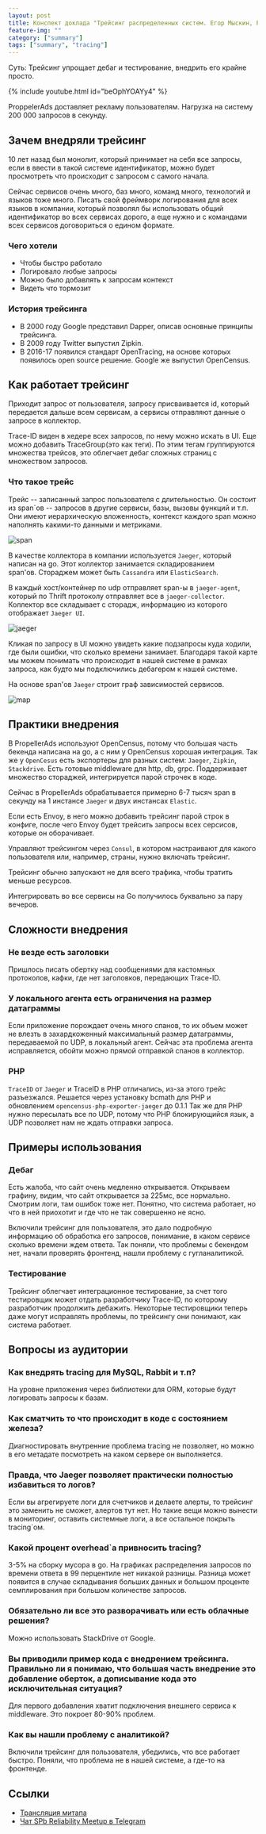 ```yaml
---
layout: post
title: Конспект доклада "Трейсинг распределенных систем. Егор Мыскин, PropellerAds" с SPb Reliability Meetup
feature-img: ""
category: ["summary"]
tags: ["summary", "tracing"]
---
```


Суть: Трейсинг упрощает дебаг и тестирование, внедрить его крайне просто.

{% include youtube.html id="beOphYOAYy4" %}

ProppelerAds доставляет рекламу пользователям. Нагрузка на систему 200 000 запросов в секунду.

## Зачем внедряли трейсинг

10 лет назад был монолит, который принимает на себя все запросы, если в ввести в такой системе идентификатор, можно будет просмотреть что происходит с запросом с самого начала.

Сейчас сервисов очень много, баз много, команд много, технологий и языков тоже много. Писать свой фреймворк логирования для всех языков в компании, который позволял бы использовать общий идентификатор во всех сервисах дорого, а еще нужно и с командами всех сервисов договориться о едином формате.

### Чего хотели

* Чтобы быстро работало
* Логировало любые запросы
* Можно было добавлять к запросам контекст
* Видеть что тормозит

### История трейсинга

* В 2000 году Google представил Dapper, описав основные принципы трейсинга.
* В 2009 году Twitter выпустил Zipkin.
* В 2016-17 появился стандарт OpenTracing, на основе которых появилось open source решение. Google же выпустил OpenCensus.

## Как работает трейсинг

Приходит запрос от пользователя, запросу присваивается id, который передается дальше всем сервисам, а сервисы отправляют данные о запросе в коллектор.

Trace-ID виден в хедере всех запросов, по нему можно искать в UI. Еще можно добавить TraceGroup(это как теги). По этим тегам группируются множества трейсов, это облегчает дебаг сложных страниц с множеством запросов.

### Что такое трейс

Трейс -- записанный запрос пользователя с длительностью. Он состоит из span`ов -- запросов в другие сервисы, базы, вызовы функций и т.п. Они имеют иерархическую вложенность, контекст каждого span можно наполнять какими-то данными и метриками.

![span](/assets/img/2018-02-01/tracing.png)

В качестве коллектора в компании используется `Jaeger`, который написан на go. Этот коллектор занимается складированием span'ов. Стораджем может быть `Cassandra` или `ElasticSearch`.

В каждый хост/контейнер по udp отправляет span-ы в `jaeger-agent`, который по Thrift протоколу отправляет все в `jaeger-collector`. Коллектор все складывает с сторадж, информацию из которого отображает `Jaeger UI`.

![jaeger](/assets/img/2018-02-01/jaeger.png)

Кликая по запросу в UI можно увидеть какие подзапросы куда ходили, где были ошибки, что сколько времени занимает. Благодаря такой карте мы можем понимать что происходит в нашей системе в рамках запроса, как будто мы подключились дебагером к нашей системе.

На основе span'ов `Jaeger` строит граф зависимостей сервисов.

![map](/assets/img/2018-02-01/map.png)

## Практики внедрения

В PropellerAds используют OpenCensus, потому что большая часть бекенда написана на go, а с ним у OpenCensus хорошая интеграция. Так же у `OpenCesus` есть экспортеры для разных систем: `Jaeger`, `Zipkin`, `Stackdrive`. Есть готовые middleware для http, db, grpc. Поддерживает множество стораджей, интегрируется парой строчек в коде.

Сейчас в PropellerAds обрабатывается примерно 6-7 тысяч span в секунду на 1 инстансе `Jaeger` и двух инстансах `Elastic`.

Если есть Envoy, в него можно добавить трейсинг парой строк в конфиге, после чего Envoy будет трейсить запросы всех серсисов, которые он оборачивает.

Управляют трейсингом через `Consul`, в котором настраивают для какого пользователя или, например, страны, нужно включать трейсинг.

Трейсинг обычно запускают не для всего трафика, чтобы тратить меньше ресурсов.

Интегрировать во все сервисы на Go получилось буквально за пару вечеров.

## Сложности внедрения

### Не везде есть заголовки

Пришлось писать обертку над сообщениями для кастомных протоколов, кафки, где нет заголовков, передающих Trace-ID.

### У локального агента есть ограничения на размер датаграммы

Если приложение порождает очень много спанов, то их объем может не влезть в захардкоженный максимальный размер датаграммы, передаваемой по UDP, в локальный агент. Сейчас эта проблема агента исправляется, обойти можно прямой отправкой спанов в коллектор.

### PHP

`TraceID` от `Jaeger` и TraceID в PHP отличались, из-за этого трейс 
разъезжался. Решается через установку bcmath для PHP и обновлением `opencensus-php-exporter-jaeger` до 0.1.1 Так же для PHP нужно пересылать все по UDP, потому что PHP блокирующийся язык, а UDP позволяет нам не ждать отправки запроса.

## Примеры использования

### Дебаг

Есть жалоба, что сайт очень медленно открывается. Открываем графину, видим, что сайт открывается за 225мс, все нормально. Смотрим логи, там ошибок тоже нет. Понятно, что система работает, но что в ней приохотит и где что не так совершенно не ясно.

Включили трейсинг для пользователя, это дало подробную информацию об обработка его запросов, понимание, в каком сервисе сколько времени ждем ответа. Так поняли, что проблемы с бекендом нет, начали проверять фронтенд, нашли проблему с гугланалитикой.

### Тестирование

Трейсинг облегчает интеграционное тестирование, за счет того тестировщик может отдать разработчику Trace-ID, по которому разработчик продолжить дебажить. Некоторые тестировщики теперь даже могут исправлять проблемы, по трейсингу они понимают, как система работает.

## Вопросы из аудитории

### Как внедрять tracing для MySQL, Rabbit и т.п?

На уровне приложения через библиотеки для ORM, которые будут логировать запросы к базам.

### Как сматчить то что происходит в коде с состоянием железа?

Диагностировать внутренние проблема tracing не позволяет, но можно в его метадате посмотреть на каком сервере он выполняется.

### Правда, что Jaeger позволяет практически полностью избавиться то логов?

Если вы агрегируете логи для счетчиков и делаете алерты, то трейсинг это заменить не сможет, алертов тут нет. Но такие вещи можно вынести в мониторинг, оставить системные логи, а все остальное покрыть tracing`ом.

### Какой процент overhead`а привносить tracing?

3-5% на сборку мусора в go. На графиках распределения запросов по времени ответа в 99 перцентиле нет никакой разницы.
Разница может появится в случае складывания больших данных и большом проценте семплирования при большом количестве запросов.

### Обязательно ли все это разворачивать или есть облачные решения?

Можно использовать StackDrive от Google.

### Вы приводили пример кода с внедрением трейсинга. Правильно ли я понимаю, что большая часть внедрение это добавление оберток, а дописывание кода это исключительная ситуация?

Для первого добавления хватит подключения внешнего сервиса к middleware. Это покроет 80-90% проблем.

### Как вы нашли проблему с аналитикой?

Включили трейсинг для пользователя, убедились, что все работает быстро. Поняли, что проблема не в нашей системе, а где-то на фронтенде.

## Ссылки

* [Трансляция митапа](https://www.youtube.com/watch?v=beOphYOAYy4)
* [Чат SPb Reliability Meetup в Telegram](https://t.me/spb_reliability)